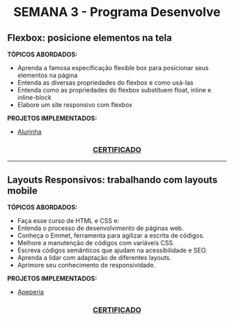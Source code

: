 # <p align="center">SEMANA 3 - Programa Desenvolve

## Flexbox: posicione elementos na tela

**TÓPICOS ABORDADOS:**
* Aprenda a famosa especificação flexible box para posicionar seus elementos na página
* Entenda as diversas propriedades do flexbox e como usá-las
* Entenda como as propriedades do flexbox substituem float, inline e inline-block
* Elabore um site responsivo com flexbox

**PROJETOS IMPLEMENTADOS:**
* [Alurinha](../Semana%203/posicione-elementos-com-flexbox/index.html)

### <p align="center"> [CERTIFICADO](https://cursos.alura.com.br/certificate/96fc5ab4-91a3-45e0-a20b-49d376f909bf)

---

## Layouts Responsivos: trabalhando com layouts mobile

**TÓPICOS ABORDADOS:**
* Faça esse curso de HTML e CSS e:
* Entenda o processo de desenvolvimento de páginas web.
* Conheça o Emmet, ferramenta para agilizar a escrita de códigos.
* Melhore a manutenção de códigos com variáveis CSS.
* Escreva códigos semânticos que ajudam na acessibilidade e SEO.
* Aprenda a lidar com adaptação de diferentes layouts.
* Aprimore seu conhecimento de responsividade.

**PROJETOS IMPLEMENTADOS:**
* [Apeperia](../Semana%203/projeto-apeperia/projeto-apeperia/index.html)

### <p align="center"> [CERTIFICADO](https://cursos.alura.com.br/certificate/ce4f8805-f00f-4681-9957-78edc85f8848)
